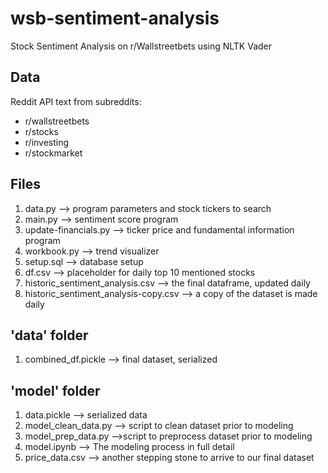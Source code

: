 # wsb-sentiment-analysis
Stock Sentiment Analysis on r/Wallstreetbets using NLTK Vader

## Data
Reddit API text from subreddits:
  - r/wallstreetbets
  - r/stocks
  - r/investing
  - r/stockmarket

## Files
1. data.py --> program parameters and stock tickers to search
2. main.py --> sentiment score program
3. update-financials.py --> ticker price and fundamental information program
4. workbook.py --> trend visualizer
5. setup.sql --> database setup
7. df.csv --> placeholder for daily top 10 mentioned stocks
8. historic_sentiment_analysis.csv --> the final dataframe, updated daily
9. historic_sentiment_analysis-copy.csv --> a copy of the dataset is made daily

## 'data' folder
1. combined_df.pickle --> final dataset, serialized

## 'model' folder
1.  data.pickle --> serialized data
2. model_clean_data.py --> script to clean dataset prior to modeling
3. model_prep_data.py -->script to preprocess dataset prior to modeling
4. model.ipynb --> The modeling process in full detail
5. price_data.csv --> another stepping stone to arrive to our final dataset